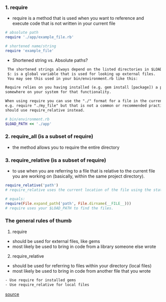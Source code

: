 ### 1. require
- require is a method that is used when you want to reference
and execute code that is not written in your current file

```ruby
# absolute path
require './app/example_file.rb'

# shortened name/string
require 'example_file'
```

- Shortened string vs. Absolute paths?

```html
 The shortened strings always depend on the listed directories in $LOAD_PATH.
 $: is a global variable that is used for looking up external files.
 You may see this used in your bin/environment.rb like this:
```

```html
Require relies on you having installed (e.g. gem install [package]) a package
somewhere on your system for that functionality.

When using require you can use the "./" format for a file in the current directory,
e.g. require "./my_file" but that is not a common or recommended practice and you
should use require_relative instead.
```

```ruby
# bin/environment.rb
$LOAD_PATH << './app'
```

### 2. require_all (is a subset of require)
- the method allows you to require the entire directory

### 3. require_relative (is a subset of require)
-  to use when you are referring to a file that is relative to the current file
you are working on (basically, within the same project directory).

```ruby
require_relative('path')
# require_relative uses the current location of the file using the statement

# equals:
require(File.expand_path('path', File.dirname(__FILE__)))
# require uses your $LOAD_PATH to find the files.
```

### The general rules of thumb
1. require
- should be used for external files, like gems
- most likely be used to bring in code from a library someone else wrote

2. require_relative
- should be used for referring to files within your directory (local files)
- most likely be used to bring in code from another file that you wrote


```html
- Use require for installed gems
- Use require_relative for local files
```

[source](https://medium.ninja/@ellishim/understanding-require-vs-require-relative-vs-require-all-80e3b26d89e6)
